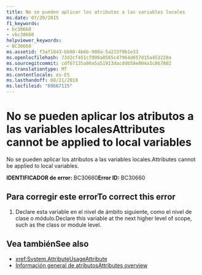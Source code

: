 ```yaml
---
title: No se pueden aplicar los atributos a las variables locales
ms.date: 07/20/2015
f1_keywords:
- bc30660
- vbc30660
helpviewer_keywords:
- BC30660
ms.assetid: f3af1843-bb80-4b6b-980a-5a233f9b1e33
ms.openlocfilehash: 73d2cf451cf090a8565c47964d657d15a453228a
ms.sourcegitcommit: cdf67135a98a5a51913dacddb58e004a3c867802
ms.translationtype: MT
ms.contentlocale: es-ES
ms.lasthandoff: 08/21/2019
ms.locfileid: "69667115"
---
```

# <a name="attributes-cannot-be-applied-to-local-variables"></a><span data-ttu-id="04e54-102">No se pueden aplicar los atributos a las variables locales</span><span class="sxs-lookup"><span data-stu-id="04e54-102">Attributes cannot be applied to local variables</span></span>
<span data-ttu-id="04e54-103">No se pueden aplicar los atributos a las variables locales.</span><span class="sxs-lookup"><span data-stu-id="04e54-103">Attributes cannot be applied to local variables.</span></span>  
  
 <span data-ttu-id="04e54-104">**IDENTIFICADOR de error:** BC30660</span><span class="sxs-lookup"><span data-stu-id="04e54-104">**Error ID:** BC30660</span></span>  
  
## <a name="to-correct-this-error"></a><span data-ttu-id="04e54-105">Para corregir este error</span><span class="sxs-lookup"><span data-stu-id="04e54-105">To correct this error</span></span>  
  
1. <span data-ttu-id="04e54-106">Declare esta variable en el nivel de ámbito siguiente, como el nivel de clase o módulo.</span><span class="sxs-lookup"><span data-stu-id="04e54-106">Declare this variable at the next higher level of scope, such as the class or module level.</span></span>  
  
## <a name="see-also"></a><span data-ttu-id="04e54-107">Vea también</span><span class="sxs-lookup"><span data-stu-id="04e54-107">See also</span></span>

- <xref:System.AttributeUsageAttribute>
- [<span data-ttu-id="04e54-108">Información general de atributos</span><span class="sxs-lookup"><span data-stu-id="04e54-108">Attributes overview</span></span>](../programming-guide/concepts/attributes/index.md)
